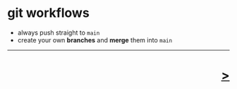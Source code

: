 # git workflows

* always push straight to `main`
* create your own **branches** and **merge** them into `main`

---

<h1 style='text-align: right;'> <a href="./7.md">></a> </h1>
